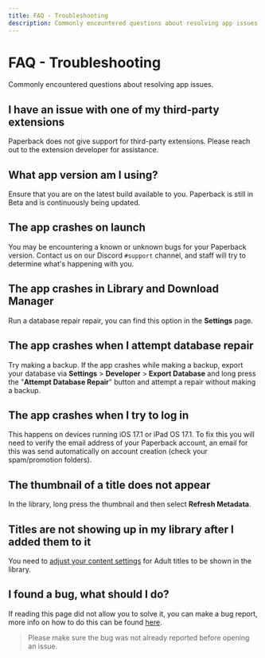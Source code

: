 ```yaml
---
title: FAQ - Troubleshooting
description: Commonly encountered questions about resolving app issues.
---
```


# FAQ - Troubleshooting

Commonly encountered questions about resolving app issues.

## I have an issue with one of my third-party extensions

Paperback does not give support for third-party extensions. Please reach out to the extension developer for assistance.

## What app version am I using?

Ensure that you are on the latest build available to you. Paperback is still in Beta and is continuously being updated.

## The app crashes on launch

You may be encountering a known or unknown bugs for your Paperback version. Contact us on our Discord `#support` channel, and staff will try to determine what's happening with you.

## The app crashes in Library and Download Manager

Run a database repair repair, you can find this option in the **Settings** page.

## The app crashes when I attempt database repair

Try making a backup. If the app crashes while making a backup, export your database via **Settings** > **Developer** > **Export Database** and long press the "**Attempt Database Repair**" button and attempt a repair without making a backup.

## The app crashes when I try to log in

This happens on devices running iOS 17.1 or iPad OS 17.1. To fix this you will need to verify the email address of your Paperback account, an email for this was send automatically on account creation (check your spam/promotion folders).

## The thumbnail of a title does not appear

In the library, long press the thumbnail and then select **Refresh Metadata**.

## Titles are not showing up in my library after I added them to it

You need to [adjust your content settings](/getting-started/content-settings) for Adult titles to be shown in the library.

## I found a bug, what should I do?

If reading this page did not allow you to solve it, you can make a bug report, more info on how to do this can be found [here](/getting-started/further-support/#using-the-github-repository).

> Please make sure the bug was not already reported before opening an issue.
